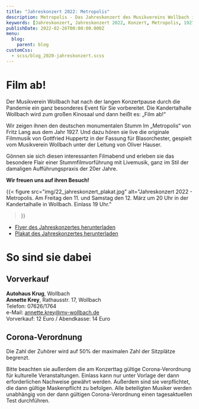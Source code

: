 ```yaml
---
title: "Jahreskonzert 2022: Metropolis"
description: Metropolis - Das Jahreskonzert des Musikvereins Wollbach im Jahr 2022.
keywords: [Jahreskonzert, Jahreskonzert 2022, Konzert, Metropolis, 1927, Fritz Lang, Filmgeschichte]
publishDate: 2022-02-26T00:00:00.000Z
menu:
  blog:
    parent: blog
customCss:
  - scss/blog_2020-jahreskonzert.scss
---
```


# Film ab!

Der Musikverein Wollbach hat nach der langen Konzertpause durch die Pandemie ein ganz
besonderes Event für Sie vorbereitet. Die Kandertalhalle Wollbach wird zum großen
Kinosaal und dann heißt es: „Film ab!“

Wir zeigen ihnen den deutschen monumentalen Stumm lm „Metropolis“ von Fritz Lang
aus dem Jahr 1927. Und dazu hören sie live die originale Filmmusik von Gottfried Huppertz
in der Fassung für Blasorchester, gespielt vom Musikverein Wollbach unter der Leitung von
Oliver Hauser.

Gönnen sie sich diesen interessanten Filmabend und erleben sie das besondere Flair
einer Stummfilmvorführung mit Livemusik, ganz im Stil der damaligen Aufführungspraxis
der 20er Jahre.

**Wir freuen uns auf ihren Besuch!**

{{< figure src="img/22_jahreskonzert_plakat.jpg"
           alt="Jahreskonzert 2022 - Metropolis. Am Freitag den 11. und Samstag den 12. März um 20 Uhr in der Kandertalhalle in Wollbach. Einlass 19 Uhr."
>}}

- [Flyer des Jahreskonzertes herunterladen](/files/flyer/22_jahreskonzert_flyer.pdf)
- [Plakat des Jahreskonzertes herunterladen](/files/flyer/22_jahreskonzert_plakat.pdf)

# So sind sie dabei

## Vorverkauf

**Autohaus Krug**, Wollbach<br />
**Annette Krey**, Rathausstr. 17, Wollbach<br />
Telefon: 07626/1764<br />
e-Mail: annette.krey@mv-wollbach.de<br />
Vorverkauf: 12 Euro / Abendkasse: 14 Euro

## Corona-Verordnung
Die Zahl der Zuhörer wird auf 50% der maximalen Zahl der Sitzplätze begrenzt.

Bitte beachten sie außerdem die am Konzerttag gültige Corona-Verordnung für kulturelle
Veranstaltungen. Einlass kann nur unter Vorlage der dann erforderlichen Nachweise gewährt werden.
Außerdem sind sie verpflichtet, die dann gültige Maskenpflicht zu befolgen.
Alle beteiligten Musiker werden unabhängig von der dann gültigen Corona-Verordnung einen
tagesaktuellen Test durchführen.

